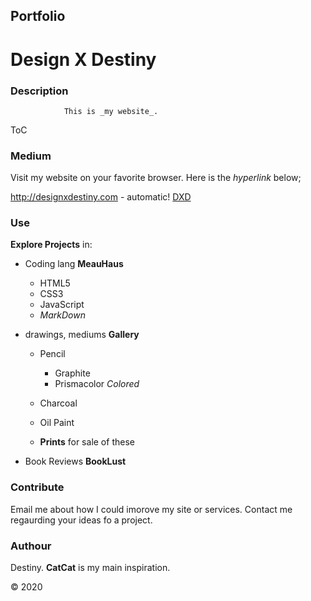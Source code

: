 ## Portfolio
# Design X Destiny


### Description

				This is _my website_.


ToC


### Medium

Visit my website on your favorite browser.
Here is the *hyperlink* below;

http://designxdestiny.com - automatic!
[DXD](http://designxdestiny.com)


### Use

__Explore Projects__ in:

* Coding lang __MeauHaus__
	* HTML5
	* CSS3
	* JavaScript
	* *MarkDown*

* drawings, mediums __Gallery__
	* Pencil 
		* Graphite
		* Prismacolor *Colored*
	* Charcoal
	* Oil Paint

	* **Prints** for sale of these

* Book Reviews __BookLust__


### Contribute

Email me about how I could imorove my site or services.
Contact me regaurding your ideas fo a project.


### Authour

Destiny.
__CatCat__ is my main inspiration.



&copy; 2020

